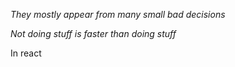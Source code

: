 *They mostly appear from many small bad decisions*

*Not doing stuff is faster than doing stuff*

In react 
